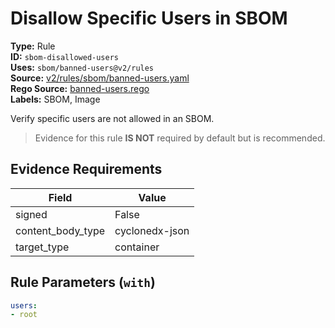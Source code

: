 # Disallow Specific Users in SBOM  
**Type:** Rule  
**ID:** `sbom-disallowed-users`  
**Uses:** `sbom/banned-users@v2/rules`  
**Source:** [v2/rules/sbom/banned-users.yaml](https://github.com/scribe-public/sample-policies/v2/rules/sbom/banned-users.yaml)  
**Rego Source:** [banned-users.rego](https://github.com/scribe-public/sample-policies/v2/rules/sbom/banned-users.rego)  
**Labels:** SBOM, Image  

Verify specific users are not allowed in an SBOM.

> Evidence for this rule **IS NOT** required by default but is recommended.


## Evidence Requirements  
| Field | Value |
|-------|-------|
| signed | False |
| content_body_type | cyclonedx-json |
| target_type | container |

## Rule Parameters (`with`)  
```yaml
users:
- root
```

